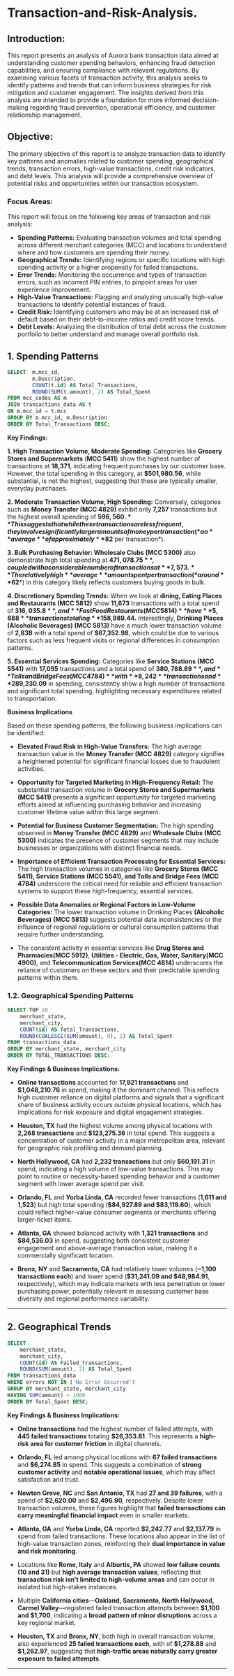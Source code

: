 # Transaction-and-Risk-Analysis.

## Introduction:
This report presents an analysis of Aurora bank transaction data aimed at understanding customer spending behaviors, enhancing fraud detection capabilities, and ensuring compliance with relevant regulations. By examining various facets of transaction activity, this analysis seeks to identify patterns and trends that can inform business strategies for risk mitigation and customer engagement. The insights derived from this analysis are intended to provide a foundation for more informed decision-making regarding fraud prevention, operational efficiency, and customer relationship management.

## Objective:
The primary objective of this report is to analyze transaction data to identify key patterns and anomalies related to customer spending, geographical trends, transaction errors, high-value transactions, credit risk indicators, and debt levels. This analysis will provide a comprehensive overview of potential risks and opportunities within our transaction ecosystem.

### Focus Areas:
This report will focus on the following key areas of transaction and risk analysis:
- **Spending Patterns:** Evaluating transaction volumes and total spending across different merchant categories (MCC) and locations to understand where and how customers are spending their money.
- **Geographical Trends:** Identifying regions or specific locations with high spending activity or a higher propensity for failed transactions.
- **Error Trends:** Monitoring the occurrence and types of transaction errors, such as incorrect PIN entries, to pinpoint areas for user experience improvement.
- **High-Value Transactions:** Flagging and analyzing unusually high-value transactions to identify potential instances of fraud.
- **Credit Risk:** Identifying customers who may be at an increased risk of default based on their debt-to-income ratios and credit score trends.
- **Debt Levels:** Analyzing the distribution of total debt across the customer portfolio to better understand and manage overall portfolio risk.

## 1. Spending Patterns

```sql
SELECT  m.mcc_id, 
        m.Description, 
        COUNT(t.id) AS Total_Transactions,
        ROUND(SUM(t.amount), 2) AS Total_Spent
FROM mcc_codes AS m
JOIN transactions_data AS t
ON m.mcc_id = t.mcc
GROUP BY m.mcc_id, m.Description
ORDER BY Total_Transactions DESC;
```

**Key Findings:**

**1. High Transaction Volume, Moderate Spending:** Categories like **Grocery Stores and Supermarkets** (**MCC 5411**) show the highest number of transactions at **18,371**, indicating frequent purchases by our customer base. However, the total spending in this category, at **$501,980.56**, while substantial, is not the highest, suggesting that these are typically smaller, everyday purchases.


**2. Moderate Transaction Volume, High Spending:** Conversely, categories such as **Money Transfer (MCC 4829)** exhibit only **7,257** transactions but the highest overall spending of **$596,560.** This suggests that while these transactions are less frequent, they involve significantly larger amounts of money per transaction (*an **average** of approximately **$82** per transaction*).


**3. Bulk Purchasing Behavior: Wholesale Clubs (MCC 5300)** also demonstrate high total spending at **$471,078.75**, coupled with a considerable number of transactions at **7,573.** The relatively high **average** amount spent per transaction (*around **$62***) in this category likely reflects customers buying goods in bulk.


**4. Discretionary Spending Trends:** When we look at **dining, Eating Places and Restaurants (MCC 5812)** show **11,673** transactions with a total spend of **$316,035.8**, and **Fast Food Restaurants (MCC 5814)** have **5,888** transactions totaling **$158,989.44.** Interestingly, **Drinking Places (Alcoholic Beverages) (MCC 5813)** have a much lower transaction volume of **2,838** with a total spend of **$67,352.98**, which could be due to various factors such as less frequent visits or regional differences in consumption patterns.


**5. Essential Services Spending:** Categories like **Service Stations (MCC 5541)** with **17,055** transactions and a total spend of **$380,788.89**, and **Tolls and Bridge Fees (MCC 4784)** with **8,242** transactions and **$289,230.09** in spending, consistently show a high number of transactions and significant total spending, highlighting necessary expenditures related to transportation.


**Business Implications**

Based on these spending patterns, the following business implications can be identified:

- **Elevated Fraud Risk in High-Value Transfers:** The high average transaction value in the **Money Transfer (MCC 4829)** category signifies a heightened potential for significant financial losses due to fraudulent activities.


- **Opportunity for Targeted Marketing in High-Frequency Retail:** The substantial transaction volume in **Grocery Stores and Supermarkets (MCC 5411)** presents a significant opportunity for targeted marketing efforts aimed at influencing purchasing behavior and increasing customer lifetime value within this large segment.


- **Potential for Business Customer Segmentation:** The high spending observed in **Money Transfer (MCC 4829)** and **Wholesale Clubs (MCC 5300)** indicates the presence of customer segments that may include businesses or organizations with distinct financial needs.


- **Importance of Efficient Transaction Processing for Essential Services:** The high transaction volumes in categories like **Grocery Stores (MCC 5411), Service Stations (MCC 5541), and Tolls and Bridge Fees (MCC 4784)** underscore the critical need for reliable and efficient transaction systems to support these high-frequency, essential services.


- **Possible Data Anomalies or Regional Factors in Low-Volume Categories:** The lower transaction volume in Drinking Places **(Alcoholic Beverages) (MCC 5813)** suggests potential data inconsistencies or the influence of regional regulations or cultural consumption patterns that require further understanding.


- The consistent activity in essential services like **Drug Stores and Pharmacies(MCC 5912)**, **Utilities - Electric, Gas, Water, Sanitary(MCC 4900)**, and **Telecommunication Services(MCC 4814)** underscores the reliance of customers on these sectors and their predictable spending patterns within them. 


### 1.2. Geographical Spending Patterns 

```sql
SELECT TOP 10
    merchant_state, 
    merchant_city,
    COUNT(id) AS Total_Transactions, 
    ROUND(COALESCE(SUM(amount), 0), 2) AS Total_Spent 
FROM transactions_data 
GROUP BY merchant_state, merchant_city
ORDER BY TOTAL_TRANSACTIONS DESC;
```

**Key Findings & Business Implications:**

* **Online transactions** accounted for **17,921 transactions** and **\$1,048,210.76** in spend, making it the dominant channel. This reflects high customer reliance on digital platforms and signals that a significant share of business activity occurs outside physical locations, which has implications for risk exposure and digital engagement strategies.


* **Houston, TX** had the highest volume among physical locations with **2,268 transactions** and **\$123,275.36** in total spend. This suggests a concentration of customer activity in a major metropolitan area, relevant for geographic risk profiling and demand planning.


* **North Hollywood, CA** had **2,232 transactions** but only **\$60,191.31** in spend, indicating a high volume of low-value transactions. This may point to routine or necessity-based spending behavior and a customer segment with lower average spend per visit.


* **Orlando, FL** and **Yorba Linda, CA** recorded fewer transactions (**1,611 and 1,523**) but high total spending (**\$84,927.89 and \$83,119.60**), which could reflect higher-value consumer segments or merchants offering larger-ticket items.


* **Atlanta, GA** showed balanced activity with **1,321 transactions** and **\$84,536.03** in spend, suggesting both consistent customer engagement and above-average transaction value, making it a commercially significant location.


* **Bronx, NY** and **Sacramento, CA** had relatively lower volumes (**\~1,100 transactions each**) and lower spend (**\$31,241.09 and \$48,984.91**, respectively), which may indicate markets with less penetration or lower purchasing power, potentially relevant in assessing customer base diversity and regional performance variability.

---

## 2. Geographical Trends

``` sql
SELECT 
    merchant_state, 
    merchant_city, 
    COUNT(id) AS Failed_transactions,
    ROUND(SUM(amount), 2) AS Total_Spent 
FROM transactions_data 
WHERE errors NOT IN ('No Error Occurred')
GROUP BY merchant_state, merchant_city
HAVING SUM(amount) > 1000
ORDER BY Total_Spent DESC;
```

**Key Findings & Business Implications:**

* **Online transactions** had the highest number of failed attempts, with **445 failed transactions** totaling **\$26,353.81**. This represents a **high-risk area for customer friction** in digital channels.


* **Orlando, FL** led among physical locations with **67 failed transactions** and **\$6,274.85** in spend. This suggests a combination of **strong customer activity** and **notable operational issues**, which may affect satisfaction and trust.


* **Newton Grove, NC** and **San Antonio, TX** had **27 and 39 failures**, with a spend of **\$2,620.00** and **\$2,496.90**, respectively. Despite lower transaction volumes, these figures highlight that **failed transactions can carry meaningful financial impact** even in smaller markets.


* **Atlanta, GA** and **Yorba Linda, CA** reported **\$2,242.77** and **\$2,137.79** in spend from failed transactions. These locations also appear in the list of high-value transaction zones, reinforcing their **dual importance in value and risk monitoring**.


* Locations like **Rome, Italy** and **Alburtis, PA** showed **low failure counts (10 and 31)** but **high average transaction values**, reflecting that **transaction risk isn’t limited to high-volume areas** and can occur in isolated but high-stakes instances.


* Multiple **California cities**—**Oakland, Sacramento, North Hollywood, Carmel Valley**—registered failed transaction attempts between **\$1,100 and \$1,700**, indicating a **broad pattern of minor disruptions** across a key regional market.


* **Houston, TX** and **Bronx, NY**, both high in overall transaction volume, also experienced **25 failed transactions each**, with of **\$1,278.88** and **\$1,262.97**, suggesting that **high-traffic areas naturally carry greater exposure to failed attempts**.

---

